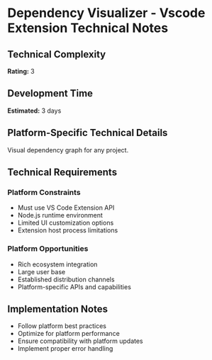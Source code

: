 # Dependency Visualizer - Vscode Extension Technical Notes

## Technical Complexity
**Rating:** 3

## Development Time
**Estimated:** 3 days

## Platform-Specific Technical Details
Visual dependency graph for any project.

## Technical Requirements

### Platform Constraints
- Must use VS Code Extension API
- Node.js runtime environment
- Limited UI customization options
- Extension host process limitations

### Platform Opportunities
- Rich ecosystem integration
- Large user base
- Established distribution channels
- Platform-specific APIs and capabilities

## Implementation Notes
- Follow platform best practices
- Optimize for platform performance
- Ensure compatibility with platform updates
- Implement proper error handling
